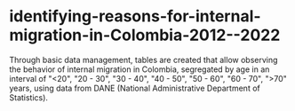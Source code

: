 # identifying-reasons-for-internal-migration-in-Colombia-2012--2022
Through basic data management, tables are created that allow observing the behavior of internal migration in Colombia, segregated by age in an interval of "&lt;20", "20 - 30", "30 - 40", "40 - 50", "50 - 60", "60 - 70", ">70" years, using data from DANE (National Administrative Department of Statistics).

